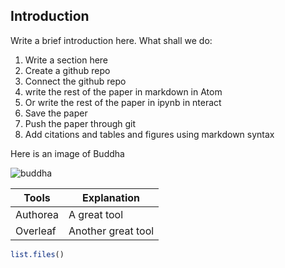 ## Introduction

Write a  brief introduction here. What shall we do:

1. Write a section here
2. Create a github repo
3. Connect the github repo
4. write the rest of the paper in markdown in Atom
5. Or write the rest of the paper in ipynb in nteract
6. Save the paper
7. Push the paper through git
8. Add citations and tables and figures using markdown syntax

Here is an image of Buddha

![buddha]()

| Tools | Explanation            |
|-------|------------------------|
| Authorea | A great tool        |
| Overleaf | Another great tool  |


```R
list.files()
```

